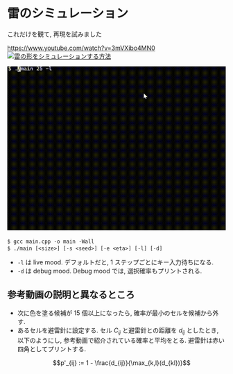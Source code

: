 # 雷のシミュレーション

これだけを観て, 再現を試みました

https://www.youtube.com/watch?v=3mVXibo4MN0
[![雷の形をシミュレーションする方法](https://img.youtube.com/vi/3mVXibo4MN0/0.jpg)](https://www.youtube.com/watch?v=3mVXibo4MN0)

![Demo](./demo.gif)

```
$ gcc main.cpp -o main -Wall
$ ./main [<size>] [-s <seed>] [-e <eta>] [-l] [-d]
```

- `-l` は live mood. デフォルトだと, 1 ステップごとにキー入力待ちになる.
- `-d` は debug mood. Debug mood では, 選択確率もプリントされる.

## 参考動画の説明と異なるところ

- 次に色を塗る候補が 15 個以上になったら, 確率が最小のセルを候補から外す.
- あるセルを避雷針に設定する. セル $C_{ij}$ と避雷針との距離を $d_{ij}$ としたとき, 
    以下のようにし, 参考動画で紹介されている確率と平均をとる.
    避雷針は赤い四角としてプリントする.
    ```math
    p'_{ij} := 1 - \frac{d_{ij}}{\max_{k,l}(d_{kl})}
    ```
